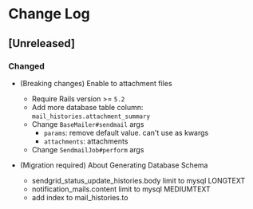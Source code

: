 # Change Log

## [Unreleased]

### Changed

- (Breaking changes) Enable to attachment files
  - Require Rails version >= `5.2`
  - Add more database table column: `mail_histories.attachment_summary`
  - Change `BaseMailer#sendmail` args
    - `params`: remove default value. can't use as kwargs
    - `attachments`: attachments
  - Change  `SendmailJob#perform` args

- (Migration required) About Generating Database Schema
  - sendgrid_status_update_histories.body limit to mysql LONGTEXT
  - notification_mails.content limit to mysql MEDIUMTEXT
  - add index to mail_histories.to
